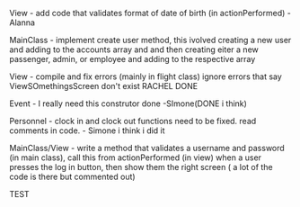 View - add code that validates format of date of birth (in actionPerformed) - Alanna

MainClass - implement create user method, this ivolved creating a new user and adding to the accounts array and and then creating eiter a new passenger, admin, or employee and adding to the respective array

View - compile and fix errors (mainly in flight class) ignore errors that say ViewSOmethingsScreen don't exist RACHEL DONE

Event - I really need this construtor done -SImone(DONE i think)

Personnel - clock in and clock out functions need to be fixed. read comments in code. - Simone i think i did it

MainClass/View - write a method that validates a username and password (in main class), call this from actionPerformed (in view) when a user presses the log in button, then show them the right screen ( a lot of the code is there but commented out)

TEST
